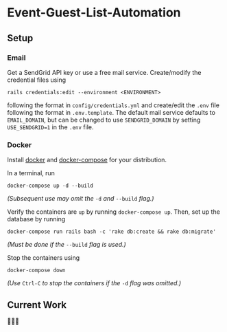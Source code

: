 # Event-Guest-List-Automation

## Setup

### Email

Get a SendGrid API key or use a free mail service. Create/modify the credential files using

`rails credentials:edit --environment <ENVIRONMENT>`

following the format in `config/credentials.yml` and create/edit the `.env` file following the format in `.env.template`. The default mail service defaults to `EMAIL_DOMAIN`, but can be changed to use `SENDGRID_DOMAIN` by setting `USE_SENDGRID=1` in the `.env` file.

### Docker

Install [docker](https://docs.docker.com/engine/install/) and [docker-compose](https://docs.docker.com/compose/install/) for your distribution.

In a terminal, run

`docker-compose up -d --build`

_(Subsequent use may omit the_ `-d` _and_ `--build` _flag.)_

Verify the containers are `up` by running `docker-compose up`. Then, set up the database by running

`docker-compose run rails bash -c 'rake db:create && rake db:migrate'`

_(Must be done if the_ `--build` _flag is used.)_

Stop the containers using

`docker-compose down`

_(Use_ `Ctrl-C` _to stop the containers if the_ `-d` _flag was omitted.)_

## Current Work

🚧🚧🚧
